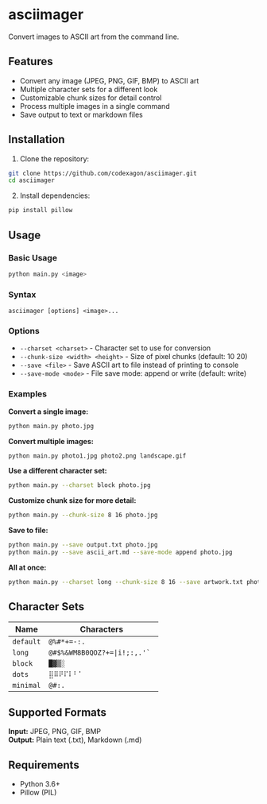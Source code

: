 # asciimager

Convert images to ASCII art from the command line.

## Features

- Convert any image (JPEG, PNG, GIF, BMP) to ASCII art
- Multiple character sets for a different look
- Customizable chunk sizes for detail control
- Process multiple images in a single command
- Save output to text or markdown files

## Installation

1. Clone the repository:
```bash
git clone https://github.com/codexagon/asciimager.git
cd asciimager
```

2. Install dependencies:
```bash
pip install pillow
```

## Usage

### Basic Usage
```bash
python main.py <image>
```

### Syntax
```
asciimager [options] <image>...
```

### Options

- `--charset <charset>` - Character set to use for conversion
- `--chunk-size <width> <height>` - Size of pixel chunks (default: 10 20)
- `--save <file>` - Save ASCII art to file instead of printing to console
- `--save-mode <mode>` - File save mode: append or write (default: write)

### Examples

**Convert a single image:**
```bash
python main.py photo.jpg
```

**Convert multiple images:**
```bash
python main.py photo1.jpg photo2.png landscape.gif
```

**Use a different character set:**
```bash
python main.py --charset block photo.jpg
```

**Customize chunk size for more detail:**
```bash
python main.py --chunk-size 8 16 photo.jpg
```

**Save to file:**
```bash
python main.py --save output.txt photo.jpg
python main.py --save ascii_art.md --save-mode append photo.jpg
```

**All at once:**
```bash
python main.py --charset long --chunk-size 8 16 --save artwork.txt photo1.jpg photo2.png
```

## Character Sets

| Name | Characters |
|------|------------|
| `default` | `@%#*+=-:. ` |
| `long` | ``@#$%&WM8B0QOZ?+=\|i!;:,.'` `` |
| `block` | `█▓▒░ ` |
| `dots` | `⣿⠿⠟⠏⠇⠃⠁⠀` |
| `minimal` | `@#:. ` |

## Supported Formats

**Input:** JPEG, PNG, GIF, BMP  
**Output:** Plain text (.txt), Markdown (.md)

## Requirements

- Python 3.6+
- Pillow (PIL)